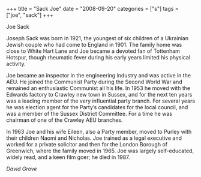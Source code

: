 +++
title = "Sack Joe"
date = "2008-09-20"
categories = ["s"]
tags = ["joe", "sack"]
+++

Joe Sack

Joseph Sack was born in 1921, the youngest of six children of a Ukrainian Jewish couple who had come to England in 1901. The family home was close to White Hart Lane and Joe became a devoted fan of Tottenham Hotspur, though rheumatic fever during his early years limited his physical activity.

Joe became an inspector in the engineering industry and was active in the AEU. He joined the Communist Party during the Second World War and remained an enthusiastic Communist all his life. In 1953 he moved with the Edwards factory to Crawley new town in Sussex, and for the next ten years was a leading member of the very influential party branch. For several years he was election agent for the Party’s candidates for the local council, and was a member of the Sussex District Committee. For a time he was chairman of one of the Crawley AEU branches.

In 1963 Joe and his wife Eileen, also a Party member, moved to Purley with their children Naomi and Nicholas. Joe trained as a legal executive and worked for a private solicitor and then for the London Borough of Greenwich, where the family moved in 1965. Joe was largely self-educated, widely read, and a keen film goer; he died in 1987.

_David Grove_
